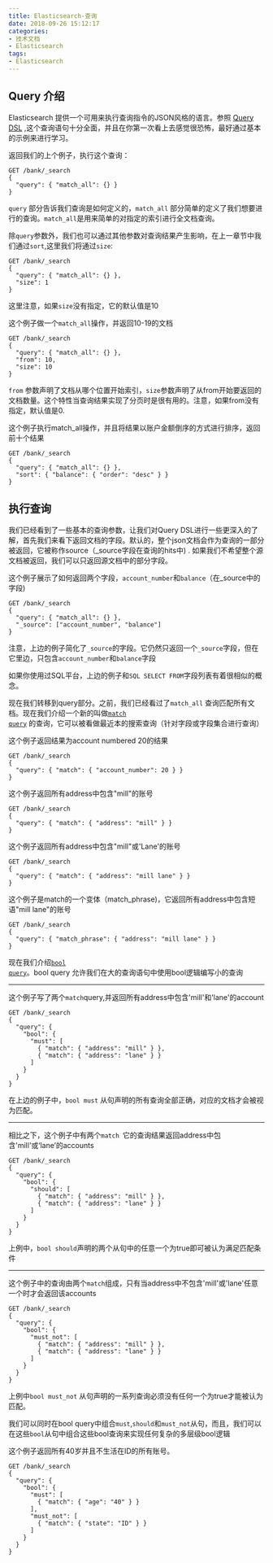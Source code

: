 ```yaml
---
title: Elasticsearch-查询
date: 2018-09-26 15:12:17
categories:
- 技术文档
- Elasticsearch
tags:
- Elasticsearch
---
```


## Query 介绍

Elasticsearch 提供一个可用来执行查询指令的JSON风格的语言。参照 [Query DSL](https://www.elastic.co/guide/en/elasticsearch/reference/6.4/query-dsl.html) ,这个查询语句十分全面，并且在你第一次看上去感觉很恐怖，最好通过基本的示例来进行学习。

返回我们的上个例子，执行这个查询：

```dsl
GET /bank/_search
{
  "query": { "match_all": {} }
}
```

`query` 部分告诉我们查询是如何定义的，`match_all` 部分简单的定义了我们想要进行的查询。`match_all`是用来简单的对指定的索引进行全文档查询。
<!-- more-->
除`query`参数外，我们也可以通过其他参数对查询结果产生影响，在上一章节中我们通过`sort`,这里我们将通过`size`:

```dsl
GET /bank/_search
{
  "query": { "match_all": {} },
  "size": 1
}
```

这里注意，如果`size`没有指定，它的默认值是10

这个例子做一个`match_all`操作，并返回10-19的文档

```dsl
GET /bank/_search
{
  "query": { "match_all": {} },
  "from": 10,
  "size": 10
}
```

`from` 参数声明了文档从哪个位置开始索引，`size`参数声明了从from开始要返回的文档数量。这个特性当查询结果实现了分页时是很有用的。注意，如果from没有指定，默认值是0.

这个例子执行match_all操作，并且将结果以账户金额倒序的方式进行排序，返回前十个结果

```dsl
GET /bank/_search
{
  "query": { "match_all": {} },
  "sort": { "balance": { "order": "desc" } }
}
```

## 执行查询

我们已经看到了一些基本的查询参数，让我们对Query DSL进行一些更深入的了解，首先我们来看下返回文档的字段。默认的，整个json文档会作为查询的一部分被返回，它被称作source（_source字段在查询的hits中) . 如果我们不希望整个源文档被返回，我们可以只返回源文档中的部分字段。

这个例子展示了如何返回两个字段，`account_number`和`balance`（在_source中的字段)

```dsl
GET /bank/_search
{
  "query": { "match_all": {} },
  "_source": ["account_number", "balance"]
}
```

注意，上边的例子简化了`_source`的字段。它仍然只返回一个`_source`字段，但在它里边，只包含`account_number`和`balance`字段

如果你使用过SQL平台，上边的例子和`SQL SELECT FROM`字段列表有着很相似的概念。

现在我们转移到query部分。之前，我们已经看过了`match_all` 查询匹配所有文档。现在我们介绍一个新的叫做<code>[match query](https://www.elastic.co/guide/en/elasticsearch/reference/6.4/query-dsl-match-query.html)</code> 的查询，它可以被看做最近本的搜索查询（针对字段或字段集合进行查询）

这个例子返回结果为account numbered 20的结果

```dsl
GET /bank/_search
{
  "query": { "match": { "account_number": 20 } }
}
```

这个例子返回所有address中包含"mill"的账号

```dsl
GET /bank/_search
{
  "query": { "match": { "address": "mill" } }
}
```

这个例子返回所有address中包含"mill"或'Lane'的账号

```dsl
GET /bank/_search
{
  "query": { "match": { "address": "mill lane" } }
}
```

这个例子是match的一个变体（match_phrase)，它返回所有address中包含短语"mill lane"的账号

```dsl
GET /bank/_search
{
  "query": { "match_phrase": { "address": "mill lane" } }
}
```

现在我们介绍<code>[bool query](https://www.elastic.co/guide/en/elasticsearch/reference/6.4/query-dsl-bool-query.html)</code>。bool query 允许我们在大的查询语句中使用bool逻辑编写小的查询

---

这个例子写了两个`match`query,并返回所有address中包含'mill'和'lane'的account

```dsl
GET /bank/_search
{
  "query": {
    "bool": {
      "must": [
        { "match": { "address": "mill" } },
        { "match": { "address": "lane" } }
      ]
    }
  }
}
```

在上边的例子中，`bool must` 从句声明的所有查询全部正确，对应的文档才会被视为匹配。

---

相比之下，这个例子中有两个`match `它的查询结果返回address中包含'mill'或‘lane’的accounts

```dsl
GET /bank/_search
{
  "query": {
    "bool": {
      "should": [
        { "match": { "address": "mill" } },
        { "match": { "address": "lane" } }
      ]
    }
  }
}
```

上例中，`bool should`声明的两个从句中的任意一个为true即可被认为满足匹配条件

---

这个例子中的查询由两个`match`组成，只有当address中不包含'mill'或'lane'任意一个时才会返回该accounts

```dsl
GET /bank/_search
{
  "query": {
    "bool": {
      "must_not": [
        { "match": { "address": "mill" } },
        { "match": { "address": "lane" } }
      ]
    }
  }
}
```
上例中`bool must_not` 从句声明的一系列查询必须没有任何一个为true才能被认为匹配。

我们可以同时在bool query中组合`must`,`should`和`must_not`从句，而且，我们可以在这些`bool`从句中组合这些bool查询来实现任何复杂的多层级bool逻辑

这个例子返回所有40岁并且不生活在ID的所有账号。
```
GET /bank/_search
{
  "query": {
    "bool": {
      "must": [
        { "match": { "age": "40" } }
      ],
      "must_not": [
        { "match": { "state": "ID" } }
      ]
    }
  }
}
```
